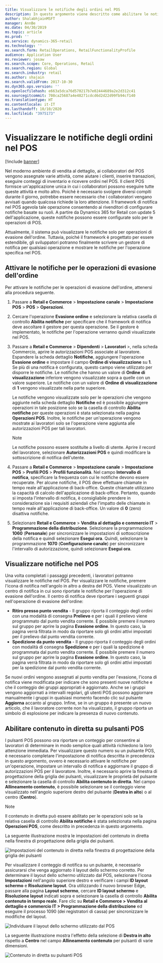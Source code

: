 ```yaml
---
title: Visualizzare le notifiche degli ordini nel POS
description: In questo argomento viene descritto come abilitare le notifiche degli ordini nel POS e nel framework di notifica.
author: ShalabhjainMSFT
manager: AnnBe
ms.date: 04/30/2019
ms.topic: article
ms.prod: ''
ms.service: dynamics-365-retail
ms.technology: ''
ms.search.form: RetailOperations, RetailFunctionalityProfile
audience: Application User
ms.reviewer: josaw
ms.search.scope: Core, Operations, Retail
ms.search.region: Global
ms.search.industry: retail
ms.author: shajain
ms.search.validFrom: 2017-10-30
ms.dyn365.ops.version: ''
ms.openlocfilehash: e663a5dca76d570217b7e02444689a2e2d312c41
ms.sourcegitcommit: 708ca25687a4e48271cdcd6d2d22d99fb94cf140
ms.translationtype: HT
ms.contentlocale: it-IT
ms.lasthandoff: 10/10/2020
ms.locfileid: "3975173"
---
```

# <a name="show-order-notifications-in-the-point-of-sale-pos"></a>Visualizzare le notifiche degli ordini nel POS

[!include [banner](includes/banner.md)]

Nel moderno ambiente di vendita al dettaglio, ai collaboratori del POS vengono assegnate varie attività, come aiutare i clienti, inserire transazioni, eseguire conteggi di inventario e ricevere ordini nel POS. Il client POS fornisce un'applicazione unica in cui i collaboratori possono eseguire tutte queste attività e molto altro. Poiché è necessario svolgere diversi compiti durante il giorno, potrebbe essere necessario che i collaboratori vengano avvisati quando qualcosa richiede la loro attenzione. Il framework di notifica nel POS agevola tale operazione consentendo ai rivenditori di configurare notifiche basate su ruoli. A partire da Dynamics 365 for Retail con update 5 dell'applicazione, queste notifiche possono essere configurate solo per le operazioni di POS.


Attualmente, il sistema può visualizzare le notifiche solo per operazioni di evasione dell'ordine. Tuttavia, poiché il framework è progettato per essere estendibile, gli sviluppatori potranno finalmente scrivere un gestore di notifica per qualsiasi operazione e mostrare le notifiche per l'operazione specifica nel POS.

## <a name="enable-notifications-for-order-fulfillment-operations"></a>Attivare le notifiche per le operazioni di evasione dell'ordine

Per attivare le notifiche per le operazioni di evasione dell'ordine, attenersi alla procedura seguente.

1. Passare a **Retail e Commerce** &gt; **Impostazione canale** &gt; **Impostazione POS** &gt; **POS** &gt; **Operazioni**.
2. Cercare l'operazione **Evasione ordine** e selezionare la relativa casella di controllo **Abilita notifiche** per specificare che il framework di notifica deve ascoltare il gestore per questa operazione. Se il gestore è implementato, le notifiche per l'operazione verranno quindi visualizzate nel POS.
3. Passare a **Retail e Commerce** &gt; **Dipendenti** &gt; **Lavoratori** &gt;, nella scheda Commercio, aprire le autorizzazioni POS associate al lavoratore. Espandere la scheda dettaglio **Notifiche**, aggiungere l'operazione **Evasione ordine** e impostare il campo **Ordine di visualizzazione** su **1**. Se più di una notifica è configurata, questo campo viene utilizzato per disporre le notifiche. Le notifiche che hanno un valore di **Ordine di visualizzazione** inferiore vengono visualizzate sopra a quelle con un valore superiore. Le notifiche con un valore di **Ordine di visualizzazione** di **1** vengono visualizzate nella parte superiore.

    Le notifiche vengono visualizzate solo per le operazioni che vengono aggiunte nella scheda dettaglio **Notifiche** ed è possibile aggiungere operazioni in tale posizione solo se la casella di controllo **Abilita notifiche** per queste operazioni è stata selezionata nella pagina **Operazioni POS**. Inoltre, le notifiche per un'operazione vengono mostrate ai lavoratori solo se l'operazione viene aggiunta alle autorizzazioni POS per tali lavoratori.

    > [!NOTE]
    > Le notifiche possono essere sostituite a livello di utente. Aprire il record del lavoratore, selezionare **Autorizzazioni POS** e quindi modificare la sottoscrizione di notifica dell'utente.

4. Passare a **Retail e Commerce** &gt; **Impostazione canale** &gt; **Impostazione POS** &gt; **Profili POS** &gt; **Profili funzionalità**. Nel campo **Intervallo di notifica**, specificare la frequenza con cui le notifiche devono essere recuperate. Per alcune notifiche, il POS deve effettuare chiamate in tempo reale all'applicazione di back-office. Queste chiamate utilizzano la capacità di calcolo dell'applicazione di back-office. Pertanto, quando si imposta l'intervallo di notifica, è consigliabile prendere in considerazione sia i requisiti aziendali che l'impatto delle chiamate in tempo reale all'applicazione di back-office. Un valore di **0** (zero) disattiva notifiche.
5. Selezionare **Retail e Commerce** &gt; **Vendita al dettaglio e commercio IT** &gt; **Programmazione della distribuzione**. Selezionare la programmazione **1060** (**Personale**) per sincronizzare le impostazioni di sottoscrizione della notifica e quindi selezionare **Esegui ora**. Quindi, selezionare la programmazione **1070** (**Configurazione canale**) per sincronizzare l'intervallo di autorizzazione, quindi selezionare **Esegui ora**.

## <a name="view-notifications-in-the-pos"></a>Visualizzare notifiche nel POS

Una volta completati i passaggi precedenti, i lavoratori potranno visualizzare le notifiche nel POS. Per visualizzare le notifiche, premere l'icona di notifica nell'angolo in altro a destra del POS. Viene visualizzato un centro di notifica in cui sono riportate le notifiche per l'operazione di evasione dell'ordine. Il centro di notifica deve riportare i seguenti gruppi nell'operazione di evasione dell'ordine:

- **Ritiro presso punto vendita** - Il gruppo riporta il conteggio degli ordini con una modalità di consegna **Prelievo** e per i quali il prelievo viene programmato dal punto vendita corrente. È possibile premere il numero sul gruppo per aprire la pagina **Evasione ordine**. In questo caso, la pagina verrà filtrata in modo da riportare solo gli ordini attivi impostati per il prelievo dal punto vendita corrente.
- **Spedizione da punto vendita** - Il gruppo riporta il conteggio degli ordini con modalità di consegna **Spedizione** e per i quali la spedizione è programmata dal punto vendita corrente. È possibile premere il numero sul gruppo per aprire la pagina **Evasione ordine**. In questo caso, la pagina verrà filtrata in modo da riportare solo gli ordini attivi impostati per la spedizione dal punto vendita corrente.

Se nuovi ordini vengono assegnati al punto vendita per l'evasione, l'icona di notifica viene modificata per indicare che sono presenti nuove notifiche e che il conteggio dei gruppi appropriati è aggiornato. Anche se i gruppi vengono aggiornati a intervalli regolari, gli utenti POS possono aggiornare manualmente i gruppi in qualsiasi momento facendo clic sul pulsante **Aggiorna** accanto al gruppo. Infine, se in un gruppo è presente un nuovo articolo, che il lavoratore corrente non ha visualizzato, il gruppo riporta un simbolo di esplosione per indicare la presenza di nuovo contenuto.

## <a name="enable-live-content-on-pos-buttons"></a>Abilitare contenuto in diretta su pulsanti POS

I pulsanti POS possono ora riportare un conteggio per consentire ai lavoratori di determinare in modo semplice quali attività richiedono la loro attenzione immediata. Per visualizzare questo numero su un pulsante POS, è necessario completare l'impostazione di notifica descritta in precedenza in questo argomento, ovvero è necessario attivare le notifiche per un'operazione, impostare un intervallo di notifica e aggiornare il gruppo di autorizzazioni POS per il lavoratore. Inoltre, è necessario aprire la finestra di progettazione della griglia dei pulsanti, visualizzare le proprietà del pulsante e selezionare la casella di controllo **Abilita contenuto in diretta**. Nel campo **Allineamento contenuto**, è possibile selezionare se il conteggio viene visualizzato nell'angolo superiore destro del pulsante (**Destra in alto**) o al centro (**Centro**).

> [!NOTE]
> Il contenuto in diretta può essere abilitato per le operazioni solo se la relativa casella di controllo **Abilita notifiche** è stata selezionata nella pagina **Operazioni POS**, come descritto in precedenza in questo argomento.

La seguente illustrazione mostra le impostazioni del contenuto in diretta nella finestra di progettazione della griglia dei pulsanti.

![Impostazioni del contenuto in diretta nella finestra di progettazione della griglia dei pulsanti](./media/ButtonGridDesigner.png "Impostazioni del contenuto in diretta nella finestra di progettazione della griglia dei pulsanti")

Per visualizzare il conteggio di notifica su un pulsante, è necessario assicurarsi che venga aggiornato il layout dello schermo corretto. Per determinare il layout dello schermo utilizzato dal POS, selezionare l'icona **Impostazioni** nell'angolo superiore destro e verificare i campi **ID layout schermo** e **Risoluzione layout**. Ora utilizzando il nuovo browser Edge, passare alla pagina **Layout schermo**, cercare **ID layout schermo** e **Risoluzione layout** indicati sopra e selezionare la casella di controllo **Abilita contenuto in tempo reale**. Fare clic su **Retail e Commerce \> Vendita al dettaglio e commercio IT \> Programmazione della distribuzione** ed eseguire il processo 1090 (dei registratori di cassa) per sincronizzare le modifiche del layout.


![Individuare il layout dello schermo utilizzato dal POS](./media/Choose_screen_layout.png "Individuare il layout dello schermo")

La seguente illustrazione mostra l'effetto della selezione di **Destra in alto** rispetto a **Centro** nel campo **Allineamento contenuto** per pulsanti di varie dimensioni.

![Contenuto in diretta su pulsanti POS](./media/ButtonsWithLiveContent.png "Contenuto in diretta su pulsanti POS")
